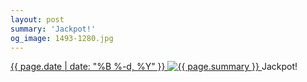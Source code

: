 ```yaml
---
layout: post
summary: 'Jackpot!'
og_image: 1493-1280.jpg
---
```


<p>
 <time>
  <a href="/1493">
   {{ page.date | date: "%B %-d, %Y" }}
  </a>
 </time>
 <a href="/1493">
  <img alt="{{ page.summary }}" data-taken="9/27/2021" sizes="(min-width: 700px) 50vw, calc(100vw - 2rem)" src="{{ site.assets_url }}/1493-640.jpg" srcset="{{ site.assets_url }}/1493-320.jpg 320w, {{ site.assets_url }}/1493-640.jpg 640w, {{ site.assets_url }}/1493-960.jpg 960w, {{ site.assets_url }}/1493-1280.jpg 1280w"/>
 </a>
 <span>
  Jackpot!
 </span>
</p>

